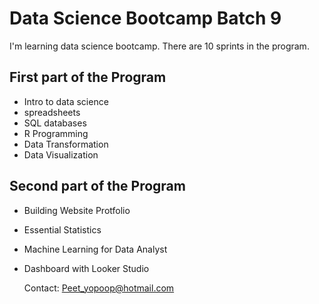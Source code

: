 # Data Science Bootcamp Batch 9
I'm learning data science bootcamp. There are 10 sprints in the program.

## First part of the Program 
- Intro to data science
- spreadsheets
- SQL databases
- R Programming
- Data Transformation
- Data Visualization

## Second part of the Program

- Building Website Protfolio
- Essential Statistics
- Machine Learning for Data Analyst
- Dashboard with Looker Studio

  Contact: Peet_yopoop@hotmail.com
